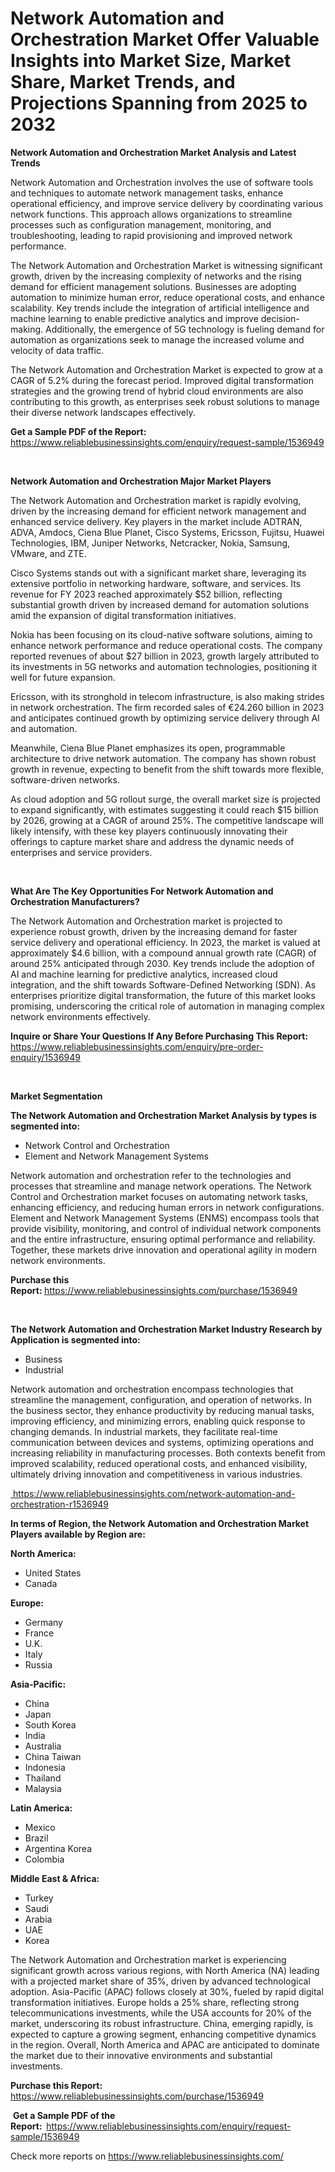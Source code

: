 <p><h1>Network Automation and Orchestration Market Offer Valuable Insights into Market Size, Market Share, Market Trends, and Projections Spanning from 2025 to 2032</h1></p><p><strong>Network Automation and Orchestration Market Analysis and Latest Trends</strong></p>
<p><p>Network Automation and Orchestration involves the use of software tools and techniques to automate network management tasks, enhance operational efficiency, and improve service delivery by coordinating various network functions. This approach allows organizations to streamline processes such as configuration management, monitoring, and troubleshooting, leading to rapid provisioning and improved network performance.</p><p>The Network Automation and Orchestration Market is witnessing significant growth, driven by the increasing complexity of networks and the rising demand for efficient management solutions. Businesses are adopting automation to minimize human error, reduce operational costs, and enhance scalability. Key trends include the integration of artificial intelligence and machine learning to enable predictive analytics and improve decision-making. Additionally, the emergence of 5G technology is fueling demand for automation as organizations seek to manage the increased volume and velocity of data traffic.</p><p>The Network Automation and Orchestration Market is expected to grow at a CAGR of 5.2% during the forecast period. Improved digital transformation strategies and the growing trend of hybrid cloud environments are also contributing to this growth, as enterprises seek robust solutions to manage their diverse network landscapes effectively.</p></p>
<p><strong>Get a Sample PDF of the Report:&nbsp;</strong> <a href="https://www.reliablebusinessinsights.com/enquiry/request-sample/1536949?utm_campaign=2983&utm_medium=2&utm_source=Github&utm_content=ia&utm_term=10032025&utm_id=network-automation-and-orchestration">https://www.reliablebusinessinsights.com/enquiry/request-sample/1536949</a></p>
<p>&nbsp;</p>
<p><strong>Network Automation and Orchestration Major Market Players</strong></p>
<p><p>The Network Automation and Orchestration market is rapidly evolving, driven by the increasing demand for efficient network management and enhanced service delivery. Key players in the market include ADTRAN, ADVA, Amdocs, Ciena Blue Planet, Cisco Systems, Ericsson, Fujitsu, Huawei Technologies, IBM, Juniper Networks, Netcracker, Nokia, Samsung, VMware, and ZTE.</p><p>Cisco Systems stands out with a significant market share, leveraging its extensive portfolio in networking hardware, software, and services. Its revenue for FY 2023 reached approximately $52 billion, reflecting substantial growth driven by increased demand for automation solutions amid the expansion of digital transformation initiatives.</p><p>Nokia has been focusing on its cloud-native software solutions, aiming to enhance network performance and reduce operational costs. The company reported revenues of about $27 billion in 2023, growth largely attributed to its investments in 5G networks and automation technologies, positioning it well for future expansion.</p><p>Ericsson, with its stronghold in telecom infrastructure, is also making strides in network orchestration. The firm recorded sales of €24.260 billion in 2023 and anticipates continued growth by optimizing service delivery through AI and automation.</p><p>Meanwhile, Ciena Blue Planet emphasizes its open, programmable architecture to drive network automation. The company has shown robust growth in revenue, expecting to benefit from the shift towards more flexible, software-driven networks.</p><p>As cloud adoption and 5G rollout surge, the overall market size is projected to expand significantly, with estimates suggesting it could reach $15 billion by 2026, growing at a CAGR of around 25%. The competitive landscape will likely intensify, with these key players continuously innovating their offerings to capture market share and address the dynamic needs of enterprises and service providers.</p></p>
<p>&nbsp;</p>
<p><strong>What Are The Key Opportunities For Network Automation and Orchestration Manufacturers?</strong></p>
<p><p>The Network Automation and Orchestration market is projected to experience robust growth, driven by the increasing demand for faster service delivery and operational efficiency. In 2023, the market is valued at approximately $4.6 billion, with a compound annual growth rate (CAGR) of around 25% anticipated through 2030. Key trends include the adoption of AI and machine learning for predictive analytics, increased cloud integration, and the shift towards Software-Defined Networking (SDN). As enterprises prioritize digital transformation, the future of this market looks promising, underscoring the critical role of automation in managing complex network environments effectively.</p></p>
<p><strong>Inquire or Share Your Questions If Any Before Purchasing This Report:</strong> <a href="https://www.reliablebusinessinsights.com/enquiry/pre-order-enquiry/1536949?utm_campaign=2983&utm_medium=2&utm_source=Github&utm_content=ia&utm_term=10032025&utm_id=network-automation-and-orchestration">https://www.reliablebusinessinsights.com/enquiry/pre-order-enquiry/1536949</a></p>
<p>&nbsp;</p>
<p><strong>Market Segmentation</strong></p>
<p><strong>The Network Automation and Orchestration Market Analysis by types is segmented into:</strong></p>
<p><ul><li>Network Control and Orchestration</li><li>Element and Network Management Systems</li></ul></p>
<p><p>Network automation and orchestration refer to the technologies and processes that streamline and manage network operations. The Network Control and Orchestration market focuses on automating network tasks, enhancing efficiency, and reducing human errors in network configurations. Element and Network Management Systems (ENMS) encompass tools that provide visibility, monitoring, and control of individual network components and the entire infrastructure, ensuring optimal performance and reliability. Together, these markets drive innovation and operational agility in modern network environments.</p></p>
<p><strong>Purchase this Report:&nbsp;</strong><a href="https://www.reliablebusinessinsights.com/purchase/1536949?utm_campaign=2983&utm_medium=2&utm_source=Github&utm_content=ia&utm_term=10032025&utm_id=network-automation-and-orchestration">https://www.reliablebusinessinsights.com/purchase/1536949</a></p>
<p>&nbsp;</p>
<p><strong>The Network Automation and Orchestration Market Industry Research by Application is segmented into:</strong></p>
<p><ul><li>Business</li><li>Industrial</li></ul></p>
<p><p>Network automation and orchestration encompass technologies that streamline the management, configuration, and operation of networks. In the business sector, they enhance productivity by reducing manual tasks, improving efficiency, and minimizing errors, enabling quick response to changing demands. In industrial markets, they facilitate real-time communication between devices and systems, optimizing operations and increasing reliability in manufacturing processes. Both contexts benefit from improved scalability, reduced operational costs, and enhanced visibility, ultimately driving innovation and competitiveness in various industries.</p></p>
<p><a href="https://www.reliablebusinessinsights.com/network-automation-and-orchestration-r1536949?utm_campaign=2983&utm_medium=2&utm_source=Github&utm_content=ia&utm_term=10032025&utm_id=network-automation-and-orchestration">&nbsp;https://www.reliablebusinessinsights.com/network-automation-and-orchestration-r1536949</a></p>
<p><strong>In terms of Region, the Network Automation and Orchestration Market Players available by Region are:</strong></p>
<p>
    <p> <strong> North America: </strong>
        <ul>
            <li>United States</li>
            <li>Canada</li>
        </ul>
        </p> 
    <p> <strong> Europe: </strong>
        <ul>
            <li>Germany</li>
            <li>France</li>
            <li>U.K.</li>
            <li>Italy</li>
            <li>Russia</li>
        </ul>
        </p> 
    <p> <strong> Asia-Pacific: </strong>
        <ul>
            <li>China</li>
            <li>Japan</li>
            <li>South Korea</li>
            <li>India</li>
            <li>Australia</li>
            <li>China Taiwan</li>
            <li>Indonesia</li>
            <li>Thailand</li>
            <li>Malaysia</li>
        </ul>
        </p> 
    <p> <strong> Latin America: </strong>
        <ul>
            <li>Mexico</li>
            <li>Brazil</li>
            <li>Argentina Korea</li>
            <li>Colombia</li>
        </ul>
        </p> 
    <p> <strong> Middle East & Africa: </strong>
        <ul>
            <li>Turkey</li>
            <li>Saudi</li>
            <li>Arabia</li>
            <li>UAE</li>
            <li>Korea</li>
        </ul>
    </p>
    </p>
<p><p>The Network Automation and Orchestration market is experiencing significant growth across various regions, with North America (NA) leading with a projected market share of 35%, driven by advanced technological adoption. Asia-Pacific (APAC) follows closely at 30%, fueled by rapid digital transformation initiatives. Europe holds a 25% share, reflecting strong telecommunications investments, while the USA accounts for 20% of the market, underscoring its robust infrastructure. China, emerging rapidly, is expected to capture a growing segment, enhancing competitive dynamics in the region. Overall, North America and APAC are anticipated to dominate the market due to their innovative environments and substantial investments.</p></p>
<p><strong>Purchase this Report: </strong><a href="https://www.reliablebusinessinsights.com/purchase/1536949?utm_campaign=2983&utm_medium=2&utm_source=Github&utm_content=ia&utm_term=10032025&utm_id=network-automation-and-orchestration">https://www.reliablebusinessinsights.com/purchase/1536949</a></p>
<p>&nbsp;<strong>Get a Sample PDF of the Report:&nbsp;&nbsp;</strong><a href="https://www.reliablebusinessinsights.com/enquiry/request-sample/1536949?utm_campaign=2983&utm_medium=2&utm_source=Github&utm_content=ia&utm_term=10032025&utm_id=network-automation-and-orchestration">https://www.reliablebusinessinsights.com/enquiry/request-sample/1536949</a></p>
<p><strong></strong></p>
<p>Check more reports on <a href="https://www.reliablebusinessinsights.com/?utm_campaign=2983&utm_medium=2&utm_source=Github&utm_content=ia&utm_term=10032025&utm_id=network-automation-and-orchestration">https://www.reliablebusinessinsights.com/</a></p>